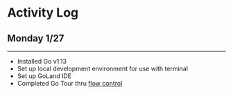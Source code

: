 # Activity Log

## Monday 1/27
--------------
- Installed Go v1.13
- Set up local development environment for use with terminal
- Set up GoLand IDE
- Completed Go Tour thru [flow control](https://tour.golang.org/flowcontrol/14)
